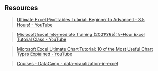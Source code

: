 ## Resources  

> [Ultimate Excel PivotTables Tutorial: Beginner to Advanced - 3.5 Hours! - YouTube](https://www.youtube.com/watch?v=02-5BsJxqzU&list=PLzj7TwUeMQ3gu_cJg5cV8RDdBNUVOvG5u&index=2)

> [Microsoft Excel Intermediate Training (2021/365): 5-Hour Excel Tutorial Class - YouTube](https://www.youtube.com/watch?v=oN82Umc9MCQ&t=317s)  

> [Microsoft Excel Ultimate Chart Tutorial: 10 of the Most Useful Chart Types Explained - YouTube](https://www.youtube.com/watch?v=yJ3wjAfFX_I&t=7s)

> [Courses - DataCamp - data-visualization-in-excel](https://app.datacamp.com/learn/courses/data-visualization-in-excel)
